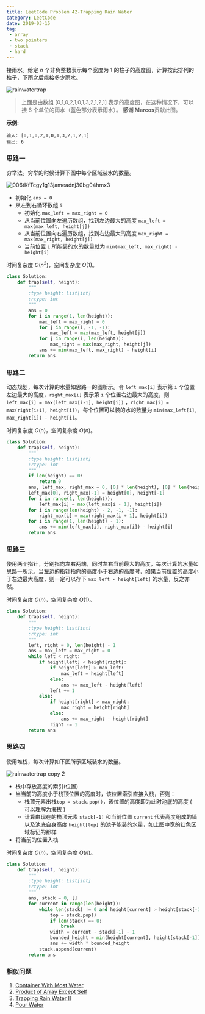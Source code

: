 ```yaml
---
title: LeetCode Problem 42-Trapping Rain Water
category: LeetCode
date: 2019-03-15
tag:
 - array
 - two pointers
 - stack
 - hard
---
```


接雨水。给定 *n* 个非负整数表示每个宽度为 1 的柱子的高度图，计算按此排列的柱子，下雨之后能接多少雨水。

![rainwatertrap](https://ws4.sinaimg.cn/large/006tKfTcgy1g13jameadnj30bg04hmx3.jpg)

> 上面是由数组 [0,1,0,2,1,0,1,3,2,1,2,1] 表示的高度图，在这种情况下，可以接 6 个单位的雨水（蓝色部分表示雨水）。 **感谢 Marcos**贡献此图。

**示例:**

```
输入: [0,1,0,2,1,0,1,3,2,1,2,1]
输出: 6
```

<!-- more -->

### 思路一

穷举法。穷举的时候计算下图中每个区域装水的数量。

![006tKfTcgy1g13jameadnj30bg04hmx3](https://ws3.sinaimg.cn/large/006tKfTcly1g13lt4layyj30bg04hdfu.jpg)

* 初始化 `ans = 0`
* 从左到右循环数组 `i`
  * 初始化 `max_left = max_right = 0`
  * 从当前位置向左遍历数组，找到左边最大的高度
    `max_left = max(max_left, height[j])`
  * 从当前位置向右遍历数组，找到右边最大的高度
    `max_right = max(max_right, height[j])`
  * 当前位置 `i` 所能装的水的数量就为 `min(max_left, max_right) - height[i]`

时间复杂度 $O(n^2)$，空间复杂度 $O(1)$。

```python
class Solution:
    def trap(self, height):
        """
        :type height: List[int]
        :rtype: int
        """
        ans = 0
        for i in range(1, len(height)):
            max_left = max_right = 0
            for j in range(i, -1, -1):
                max_left = max(max_left, height[j])
            for j in range(i, len(height)):
                max_right = max(max_right, height[j])
            ans += min(max_left, max_right) - height[i]
        return ans
```

### 思路二

动态规划，每次计算的水量如思路一的图所示。令 `left_max[i]` 表示第 `i` 个位置左边最大的高度，`right_max[i]` 表示第 `i` 个位置右边最大的高度，则 `left_max[i] = max(left_max[i-1], height[i])` ，`right_max[i] = max(right[i+1], height[i])`，每个位置可以装的水的数量为 `min(max_left[i], max_right[i]) - height[i]`。

时间复杂度 $O(n)$，空间复杂度 $O(n)$。

```python
class Solution:
    def trap(self, height):
        """
        :type height: List[int]
        :rtype: int
        """
        if len(height) == 0:
            return 0
        ans, left_max, right_max = 0, [0] * len(height), [0] * len(height)
        left_max[0], right_max[-1] = height[0], height[-1]
        for i in range(1, len(height)):
            left_max[i] = max(left_max[i - 1], height[i])
        for i in range(len(height) - 2, -1, -1):
            right_max[i] = max(right_max[i + 1], height[i])
        for i in range(1, len(height) - 1):
            ans += min(left_max[i], right_max[i]) - height[i]
        return ans
```

### 思路三

使用两个指针，分别指向左右两端，同时左右当前最大的高度，每次计算的水量如思路一所示。当左边的指针指向的高度小于右边的高度时，如果当前位置的高度小于左边最大高度，则一定可以存下 `max_left - height[left]` 的水量，反之亦然。

时间复杂度 $O(n)$，空间复杂度 $O(1)$。

```python
class Solution:
    def trap(self, height):
        """
        :type height: List[int]
        :rtype: int
        """
        left, right = 0, len(height) - 1
        ans = max_left = max_right = 0
        while left < right:
            if height[left] < height[right]:
                if height[left] > max_left:
                    max_left = height[left]
                else:
                    ans += max_left - height[left]
                left += 1
            else:
                if height[right] > max_right:
                    max_right = height[right]
                else:
                    ans += max_right - height[right]
                right -= 1
        return ans
```

### 思路四

使用堆栈，每次计算如下图所示区域装水的数量。

![rainwatertrap copy 2](https://ws1.sinaimg.cn/large/006tKfTcgy1g13jgqblduj30bg04hdfv.jpg)

* 栈中存放高度的索引(位置)
* 当当前的高度小于栈顶位置的高度时，该位置索引直接入栈，否则：
  * 栈顶元素出栈`top = stack.pop()`，该位置的高度即为此时池底的高度 ( 可以理解为海拔 )
  * 计算由现在的栈顶元素 `stack[-1]` 和当前位置 `current` 代表高度组成的墙以及池底自身高度 `height[top]` 的池子能装的水量，如上图中宽的红色区域标记的那样
* 将当前的位置入栈

时间复杂度 $O(n)$，空间复杂度 $O(n)$。

```python
class Solution:
    def trap(self, height):
        """
        :type height: List[int]
        :rtype: int
        """
        ans, stack = 0, []
        for current in range(len(height)):
            while len(stack) != 0 and height[current] > height[stack[-1]]:
                top = stack.pop()
                if len(stack) == 0:
                    break
                width = current - stack[-1] - 1
                bounded_height = min(height[current], height[stack[-1]]) - height[top]
                ans += width * bounded_height
            stack.append(current)
        return ans
```

### 相似问题

1. [Container With Most Water](https://wendellgul.github.io/leetcode/2019/02/22/LeetCode-Problem-11-Container-With-Most-Water/)
2. [Product of Array Except Self](https://leetcode.com/problems/product-of-array-except-self/)
3. [Trapping Rain Water II](https://leetcode.com/problems/trapping-rain-water-ii/)
4. [Pour Water](https://leetcode.com/problems/pour-water/)